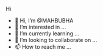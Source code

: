 Hi 
- 👋 Hi, I’m @MAHBUBHA
- 👀 I’m interested in ...
- 🌱 I’m currently learning ...
- 💞️ I’m looking to collaborate on ...
- 📫 How to reach me ...

<!---
MAHBUBHA/MAHBUBHA is a ✨ special ✨ repository because its `README.md` (this file) appears on your GitHub profile.
You can click the Preview link to take a look at your changes.
--->
